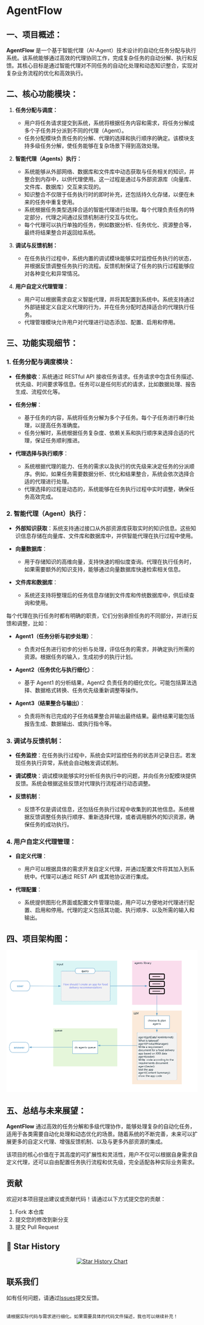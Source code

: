 # **AgentFlow**

## **一、项目概述：**

**AgentFlow** 是一个基于智能代理（AI-Agent）技术设计的自动化任务分配与执行系统。该系统能够通过高效的代理协同工作，完成复杂任务的自动分解、执行和反馈。其核心目标是通过智能代理对不同任务的自动化处理和动态知识整合，实现对复杂业务流程的优化和高效执行。

## **二、核心功能模块：**

1. **任务分配与调度：**
   - 用户将任务请求提交到系统，系统将根据任务内容和需求，将任务分解成多个子任务并分派到不同的代理（Agent）。
   - 任务分配模块负责任务的分解、代理的选择和执行顺序的确定。该模块支持多级任务分解，使任务能够在复杂场景下得到高效处理。

2. **智能代理（Agents）执行：**
   - 系统能够从外部网络、数据库和文件库中动态获取与任务相关的知识，并整合到内存中，以供代理使用。这一过程是通过与外部资源库（向量库、文件库、数据库）交互来实现的。
   - 知识整合不仅限于任务执行时的即时补充，还包括持久化存储，以便在未来的任务中重复使用。
   - 系统根据任务类型选择合适的智能代理进行处理。每个代理负责任务的特定部分，代理之间通过反馈机制进行交互与优化。
   - 每个代理可以执行单独的任务，例如数据分析、任务优化、资源整合等，最终将结果整合并返回给系统。

3. **调试与反馈机制：**
   - 在任务执行过程中，系统内置的调试模块能够实时监控任务执行的状态，并根据反馈调整任务执行的流程。反馈机制保证了任务的执行过程能够应对各种变化和异常情况。

4. **用户自定义代理管理：**
   - 用户可以根据需求自定义智能代理，并将其配置到系统中。系统支持通过外部链接定义自定义代理的行为，并在任务分配时选择适合的代理执行任务。
   - 代理管理模块允许用户对代理进行动态添加、配置、启用和停用。


## **三、功能实现细节：**

### **1. 任务分配与调度模块：**

- **任务接收**：系统通过 RESTful API 接收任务请求。任务请求中包含任务描述、优先级、时间要求等信息。任务可以是任何形式的请求，比如数据处理、报告生成、流程优化等。
  
- **任务分解**：
   - 基于任务的内容，系统将任务分解为多个子任务。每个子任务进行串行处理，以提高任务准确度。
   - 任务分解时，系统根据任务复杂度、依赖关系和执行顺序来选择合适的代理，保证任务顺利推进。

- **代理选择与执行顺序**：
   - 系统根据代理的能力、任务的需求以及执行的优先级来决定任务的分派顺序。例如，如果任务需要数据分析、优化和结果整合，系统会依次选择合适的代理进行处理。
   - 代理选择的过程是动态的，系统能够在任务执行过程中实时调整，确保任务高效完成。

### **2. 智能代理（Agent）执行：**

- **外部知识获取**：系统支持通过接口从外部资源库获取实时的知识信息。这些知识信息存储在向量库、文件库和数据库中，并供智能代理在执行过程中使用。
  
- **向量数据库**：
   - 用于存储知识的高维向量，支持快速的相似度查询。代理在执行任务时，如果需要额外的知识支持，能够通过向量数据库快速检索相关信息。
  
- **文件库和数据库**：
   - 系统还支持将整理后的任务信息存储到文件库和传统数据库中，供后续查询和使用。

每个代理在执行任务时都有明确的职责，它们分别承担任务的不同部分，并进行反馈和调整，比如：

- **Agent1（任务分析与初步处理）**：
   - 负责对任务进行初步的分析与处理，评估任务的需求，并确定执行所需的资源。根据任务的输入，生成初步的执行计划。

- **Agent2（任务优化与执行细化）**：
   - 基于 Agent1 的分析结果，Agent2 负责任务的细化优化。可能包括算法选择、数据格式转换、任务优先级重新调整等操作。

- **Agent3（结果整合与输出）**：
   - 负责将所有已完成的子任务结果整合并输出最终结果。最终结果可能包括报告生成、数据输出、或执行指令等。


### **3. 调试与反馈机制：**

- **任务监控**：在任务执行过程中，系统会实时监控任务的状态并记录日志。若发现任务执行异常，系统会自动触发调试机制。
  
- **调试模块**：调试模块能够实时分析任务执行中的问题，并向任务分配模块提供反馈。系统会根据这些反馈对代理执行流程进行动态调整。
  
- **反馈机制**：
   - 反馈不仅是调试信息，还包括任务执行过程中收集到的其他信息。系统根据反馈调整任务执行顺序、重新选择代理，或者调用额外的知识资源，确保任务的成功执行。

### **4. 用户自定义代理管理：**

- **自定义代理**：
   - 用户可以根据具体的需求开发自定义代理，并通过配置文件将其加入到系统中。代理可以通过 REST API 或其他协议进行集成。
  
- **代理配置**：
   - 系统提供图形化界面或配置文件管理功能，用户可以方便地对代理进行配置、启用和停用。代理的定义包括其功能、执行顺序、以及所需的输入和输出。

## **四、项目架构图：**
![Demo](./.github/imgs/image.png)


## **五、总结与未来展望：**

**AgentFlow** 通过高效的任务分解和多级代理协作，能够处理复杂的自动化任务，适用于各类需要自动化处理和动态优化的场景。随着系统的不断完善，未来可以扩展更多的自定义代理、增强反馈机制、以及与更多外部资源的集成。

该项目的核心价值在于其高度的可扩展性和灵活性，用户不仅可以根据自身需求自定义代理，还可以自由配置任务执行流程和优先级，完全适配各种实际业务需求。


## 贡献
欢迎对本项目提出建议或贡献代码！请通过以下方式提交您的贡献：
1. Fork 本仓库
2. 提交您的修改到新分支
3. 提交 Pull Request


## 🌟 Star History

<a href="https://github.com/lgvt369/AgentFlow/stargazers" target="_blank" style="display: block" align="center">
  <picture>
    <source media="(prefers-color-scheme: dark)" srcset="https://api.star-history.com/svg?repos=lgvt369/AgentFlow&type=Date&theme=dark" />
    <source media="(prefers-color-scheme: light)" srcset="https://api.star-history.com/svg?repos=lgvt369/AgentFlow&type=Date" />
    <img alt="Star History Chart" src="https://api.star-history.com/svg?repos=lgvt369/AgentFlow&type=Date" />
  </picture>
</a>

## 联系我们
如有任何问题，请通过[Issues](https://github.com/lgvt369/AgentFlow/issues)提交反馈。
```

请根据实际代码与需求进行细化。如果需要具体的代码文件描述，我也可以继续补充！
```
